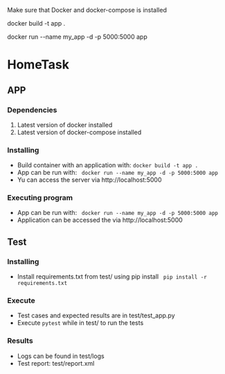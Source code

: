 Make sure that Docker and docker-compose is installed 

docker build -t app .

docker run --name my_app -d -p 5000:5000 app

# HomeTask

## APP

### Dependencies

1. Latest version of docker installed
2. Latest version of docker-compose installed

### Installing

* Build container with an application with:
 ```docker build -t app .```
* App can be run with: 
``` docker run --name my_app -d -p 5000:5000 app```
* Yu can access the server via http://localhost:5000

### Executing program

* App can be run with: 
``` docker run --name my_app -d -p 5000:5000 app```
* Application can be accessed the via http://localhost:5000

## Test

### Installing

* Install requirements.txt from test/ using pip install
``` pip install -r requirements.txt```

### Execute
 
* Test cases and expected results are in test/test_app.py
* Execute 
``` pytest ```
while in test/ to run the tests 

### Results
* Logs can be found in test/logs
* Test report: test/report.xml

